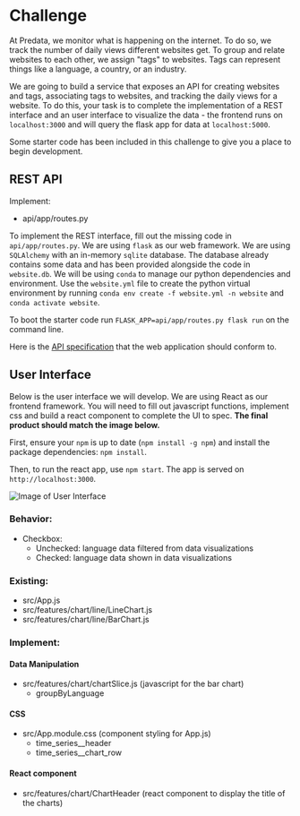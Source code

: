 # Challenge

At Predata, we monitor what is happening on the internet. To do so, we track the number of daily views different websites get. To group and relate websites to each other, we assign "tags" to websites. Tags can represent things like a language, a country, or an industry.

We are going to build a service that exposes an API for creating websites and tags, associating tags to websites, and tracking the daily views for a website. To do this, your task is to complete the implementation of a REST interface and an user interface to visualize the data - the frontend runs on `localhost:3000` and will query the flask app for data at `localhost:5000`.

Some starter code has been included in this challenge to give you a place to begin development.

## REST API

Implement:

- api/app/routes.py

To implement the REST interface, fill out the missing code in `api/app/routes.py`. We are using `flask` as our web framework. We are using `SQLAlchemy` with an in-memory `sqlite` database. The database already contains some data and has been provided alongside the code in `website.db`. We will be using `conda` to manage our python dependencies and environment. Use the `website.yml` file to create the python virtual environment by running `conda env create -f website.yml -n website` and `conda activate website`.

To boot the starter code run `FLASK_APP=api/app/routes.py flask run` on the command line.

Here is the [API specification](api-spec.md) that the web application should conform to.

## User Interface

Below is the user interface we will develop. We are using React as our frontend framework. You will need to fill out javascript functions, implement css and build a react component to complete the UI to spec. **The final product should match the image below.**

First, ensure your `npm` is up to date (`npm install -g npm`) and install the package dependencies: `npm install`.

Then, to run the react app, use `npm start`. The app is served on `http://localhost:3000`.

![Image of User Interface](user-interface.png)

### Behavior:

- Checkbox:
  - Unchecked: language data filtered from data visualizations
  - Checked: language data shown in data visualizations

### Existing:

- src/App.js
- src/features/chart/line/LineChart.js
- src/features/chart/line/BarChart.js

### Implement:

#### Data Manipulation

- src/features/chart/chartSlice.js (javascript for the bar chart)
  - groupByLanguage

#### CSS

- src/App.module.css (component styling for App.js)
  - time_series\_\_header
  - time_series\_\_chart_row

#### React component

- src/features/chart/ChartHeader (react component to display the title of the charts)
